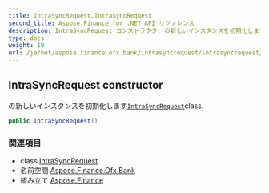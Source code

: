 ```yaml
---
title: IntraSyncRequest.IntraSyncRequest
second_title: Aspose.Finance for .NET API リファレンス
description: IntraSyncRequest コンストラクタ. の新しいインスタンスを初期化しますIntraSyncRequestclass.
type: docs
weight: 10
url: /ja/net/aspose.finance.ofx.bank/intrasyncrequest/intrasyncrequest/
---
```

## IntraSyncRequest constructor

の新しいインスタンスを初期化します[`IntraSyncRequest`](../)class.

```csharp
public IntraSyncRequest()
```

### 関連項目

* class [IntraSyncRequest](../)
* 名前空間 [Aspose.Finance.Ofx.Bank](../../intrasyncrequest/)
* 組み立て [Aspose.Finance](../../../)


